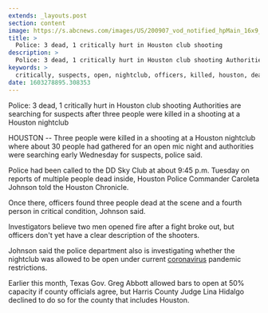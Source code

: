```yaml
--- 
extends: _layouts.post 
section: content 
image: https://s.abcnews.com/images/US/200907_vod_notified_hpMain_16x9_992.jpg 
title: > 
  Police: 3 dead, 1 critically hurt in Houston club shooting 
description: > 
  Police: 3 dead, 1 critically hurt in Houston club shooting Authorities are searching for suspects after three people were killed in a shooting at a Houston nightclubHOUSTON -- Three people were killed in a shooting at a Houston nightclub where about 30 people had gathered for an open mic night and authorities were searching early Wednesday for suspects, police said.Police had been called to the DD Sky Club at about 9:45 p.m. Tuesday on reports of multiple people dead inside, Houston Police Commander Caroleta Johnson told the Houston Chronicle.Once there, officers found three people dead at the scene and a fourth person in critical condition, Johnson said.Johnson said the police department also is investigating whether the nightclub was allowed to be open under current coronavirus pandemic restrictions.Greg Abbott allowed bars to open at 50% capacity if county officials agree, but Harris County Judge Lina Hidalgo declined to do so for the county that includes Houston. 
keywords: > 
  critically, suspects, open, nightclub, officers, killed, houston, dead, searching, county, hurt, shooting, club 
date: 1603278895.308353 
--- 
```

<div><p>Police: 3 dead, 1 critically hurt in Houston club shooting Authorities are searching for suspects after three people were killed in a shooting at a Houston nightclub</p><p>HOUSTON -- Three people were killed in a shooting at a Houston nightclub where about 30 people had gathered for an open mic night and authorities were searching early Wednesday for suspects, police said.</p><p>Police had been called to the DD Sky Club at about 9:45 p.m. Tuesday on reports of multiple people dead inside, Houston Police Commander Caroleta Johnson told the         Houston Chronicle.</p><p class="Ad incontentTeads incontentTeads--story ad-slot"></p><p>Once there, officers found three people dead at the scene and a fourth person in critical condition, Johnson said.</p><p>Investigators believe two men opened fire after a fight broke out, but officers don't yet have a clear description of the shooters.</p><p id="_ap_link_coronavirus_Coronavirus_">Johnson said the police department also is investigating whether the nightclub was allowed to be open under current <a href="https://abcnews.go.com/alerts/Coronavirus" id="_ap_link_coronavirus_Coronavirus_" target="_blank">coronavirus</a> pandemic restrictions.</p><p>Earlier this month, Texas Gov. Greg Abbott         allowed bars to open at 50% capacity if county officials agree, but Harris County Judge Lina Hidalgo declined to do so for the county that includes Houston.</p></div>